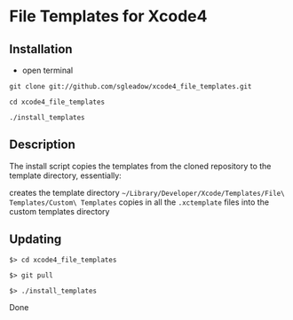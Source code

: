 File Templates for Xcode4
=========================

Installation
------------
* open terminal

`git clone git://github.com/sgleadow/xcode4_file_templates.git`

`cd xcode4_file_templates`

`./install_templates`

Description
-----------

The install script copies the templates from the cloned repository to the template directory, essentially:

creates the template directory `~/Library/Developer/Xcode/Templates/File\ Templates/Custom\ Templates`
copies in all the `.xctemplate` files into the custom templates directory

Updating
--------

`$> cd xcode4_file_templates`

`$> git pull`

`$> ./install_templates`

Done

